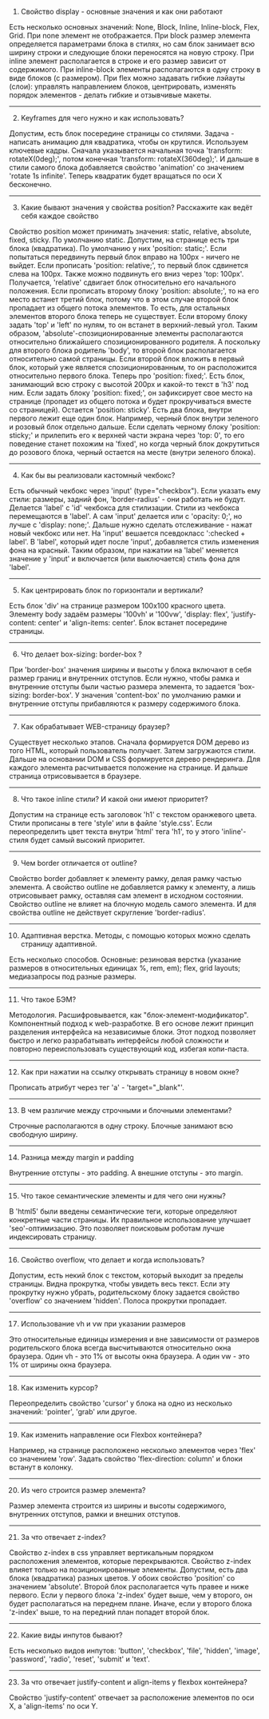 1) Свойство display - основные значения и как они работают

Есть несколько основных значений: None, Block, Inline, Inline-block, Flex, Grid. При none элемент не отображается. При block размер элемента определяется параметрами блока в стилях, но сам блок занимает всю ширину строки и следующие блоки переносятся на новую строку. При inline элемент располагается в строке и его размер зависит от содержимого. При inline-block элементы располагаются в одну строку в виде блоков (с размером). При flex можно задавать гибкие лэйауты (слои): управлять направлением блоков, центрировать, изменять порядок элементов - делать гибкие и отзывчивые макеты. 

---

2) Keyframes для чего нужно и как использовать?

Допустим, есть блок посередине страницы со стилями. Задача - написать анимацию для квадратика, чтобы он крутился. Используем ключевые кадры. Сначала указывается начальная точка 'transform: rotateX(0deg);', потом конечная 'transform: rotateX(360deg);'. И дальше в стили самого блока добавляется свойство 'animation' со значением 'rotate 1s infinite'. Теперь квадратик будет вращаться по оси X бесконечно.

---

3) Какие бывают значения у свойства position? Расскажите как ведёт себя каждое свойство

Свойство position может принимать значения: static, relative, absolute, fixed, sticky. По умолчанию static. Допустим, на странице есть три блока (квадратика). По умолчанию у них 'position: static;'. Если попытаться передвинуть первый блок вправо на 100px - ничего не выйдет. Если прописать 'position: relative;', то первый блок сдвинется слева на 100px. Также можно подвинуть его вниз через 'top: 100px'. Получается, 'relative' сдвигает блок относительно его начального положения. Если прописать второму блоку 'position: absolute;', то на его место встанет третий блок, потому что в этом случае второй блок пропадает из общего потока элементов. То есть, для остальных элементов второго блока теперь не существует. Если второму блоку задать 'top' и 'left' по нулям, то он встанет в верхний-левый угол. Таким образом, 'absolute'-спозиционированные элементы располагаются относительно ближайшего спозиционированного родителя. А поскольку для второго блока родитель 'body', то второй блок располагается относительно самой страницы. Если второй блок вложить в первый блок, который уже является спозиционированным, то он расположится относительно первого блока. Теперь про 'position: fixed;'. Есть блок, занимающий всю строку с высотой 200px и какой-то текст в 'h3' под ним. Если задать блоку 'position: fixed;', он зафиксирует свое место на странице (пропадет из общего потока и будет прокручиваться вместе со страницей). Остается 'position: sticky'. Есть два блока, внутри первого лежит еще один блок. Например, черный блок внутри зеленого и розовый блок отдельно дальше. Если сделать черному блоку 'position: sticky;' и прилепить его к верхней части экрана через 'top: 0', то его поведение станет похожим на 'fixed', но когда черный блок докрутиться до розового блока, черный остается на месте (внутри зеленого блока).

---

4) Как бы вы реализовали кастомный чекбокс?

Есть обычный чекбокс через 'input' (type="checkbox"). Если указать ему стили: размеры, задний фон, 'border-radius' - они работать не будут. Делается 'label' с 'id' чекбокса для стилизации. Стили из чекбокса перемещаются в 'label'. А сам 'input' делается или с 'opacity: 0;', но лучше с 'display: none;'. Дальше нужно сделать отслеживание - нажат новый чекбокс или нет. На 'input' вешается псевдокласс ':checked + label'. B 'label', который идет после 'input', добавляется стиль изменения фона на красный. Таким образом, при нажатии на 'label' меняется значение у 'input' и включается (или выключается) стиль фона для 'label'.

---

5) Как центрировать блок по горизонтали и вертикали?

Есть блок 'div' на странице размером 100x100 красного цвета. Элементу body задаём размеры '100vh' и '100vw', 'display: flex', 'justify-content: center' и 'align-items: center'. Блок встанет посередине страницы.

---

6) Что делает box-sizing: border-box ?

При 'border-box' значения ширины и высоты у блока включают в себя размер границ и внутренних отступов. Если нужно, чтобы рамка и внутренние отступы были частью размера элемента, то задается 'box-sizing: border-box'. У значения 'content-box' по умолчанию рамки и внутренние отступы прибавляются к размеру содержимого блока.

---

7) Как обрабатывает WEB-страницу браузер?

Существует несколько этапов. Сначала формируется DOM дерево из того HTML, который пользователь получает. Затем загружаются стили. Дальше на основании DOM и CSS формируется дерево рендеринга. Для каждого элемента расчитывается положение на странице. И дальше страница отрисовывается в браузере.

---

8) Что такое inline стили? И какой они имеют приоритет?

Допустим на странице есть заголовок 'h1' с текстом оранжевого цвета. Стили прописаны в теге 'style' или в файле 'style.css'. Если переопределить цвет текста внутри 'html' тега 'h1', то у этого 'inline'-стиля будет самый высокий приоритет.

---

9) Чем border отличается от outline?

Свойство border добавляет к элементу рамку, делая рамку частью элемента. А свойство outline не добавляется рамку к элементу, а лишь отрисовывает рамку, оставляя сам элемент в исходном состоянии. Свойство outline не влияет на блочную модель самого элемента. И для свойства outline не действует скругление 'border-radius'.

---

10) Адаптивная верстка. Методы, с помощью которых можно сделать страницу адаптивной.

Есть несколько способов. Основные: резиновая верстка (указание размеров в относительных единицах %, rem, em); flex, grid layouts; медиазапросы под разные размеры.

---

11) Что такое БЭМ?

Методология. Расшифровывается, как "блок-элемент-модификатор". Компонентный подход к web-разработке. В его основе лежит принцип разделения интерфейса на независимые блоки. Этот подход позволяет быстро и легко разрабатывать интерфейсы любой сложности и повторно переиспользовать существующий код, избегая копи-паста.

---

12) Как при нажатии на ссылку открывать страницу в новом окне?

Прописать атрибут через тег 'a' - 'target="_blank"'.

---

13) В чем различие между строчными и блочными элементами?

Строчные располагаются в одну строку. Блочные занимают всю свободную ширину.

---

14) Разница между margin и padding

Внутренние отступы - это padding. А внешние отступы - это margin.

---

15) Что такое семантические элементы и для чего они нужны?

В 'html5' были введены семантические теги, которые определяют конкретные части страницы. Их правильное использование улучшает 'seo'-оптимизацию. Это позволяет поисковым роботам лучше индексировать страницу. 

---

16) Свойство overflow, что делает и когда использовать?

Допустим, есть некий блок с текстом, который выходит за пределы страницы. Видна прокрутка, чтобы увидеть весь текст. Если эту прокрутку нужно убрать, родительскому блоку задается свойство 'overflow' со значением 'hidden'. Полоса прокрутки пропадает.

---

17) Использование vh и vw при указании размеров

Это относительные единицы измерения и вне зависимости от размеров родительского блока всегда высчитываются относительно окна браузера. Один vh - это 1% от высоты окна браузера. А один vw - это 1% от ширины окна браузера.

---

18) Как изменить курсор?

Переопределить свойство 'cursor' у блока на одно из несколько значений: 'pointer', 'grab' или другое.

---

19) Как изменить направление оси Flexbox контейнера?

Например, на странице расположено несколько элементов через 'flex' со значением 'row'. Задать свойство 'flex-direction: column' и блоки встанут в колонку.

---

20) Из чего строится размер элемента?

Размер элемента строится из ширины и высоты содержимого, внутренних отступов, рамки и внешних отступов.

---

21) За что отвечает z-index?

Свойство z-index в css управляет вертикальным порядком расположения элементов, которые перекрываются. Свойство z-index влияет только на позиционированные элементы. Допустим, есть два блока (квадратика) разных цветов. У обоих свойство 'position' со значением 'absolute'. Второй блок располагается чуть правее и ниже первого. Если у первого блока 'z-index' будет выше, чем у второго, он будет располагаться на переднем плане. Иначе, если у второго блока 'z-index' выше, то на передний план попадет второй блок.

---

22) Какие виды инпутов бывают?

Есть несколько видов инпутов: 'button', 'checkbox', 'file', 'hidden', 'image', 'password', 'radio', 'reset', 'submit' и 'text'.

---

23) За что отвечает justify-content и align-items у flexbox контейнера?

Свойство 'justify-content' отвечает за расположение элементов по оси X, а 'align-items' по оси Y.